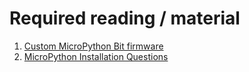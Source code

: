 # Required reading / material

1. [Custom MicroPython Bit firmware](https://gist.github.com/ge0rdi/7e9aa11967b6f70f7338ca6be137adee)
2. [MicroPython Installation Questions](https://community.circuitmess.com/t/how-to-install/5250)
